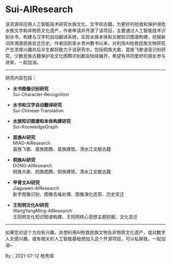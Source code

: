 # Sui-AIResearch
该资源将应用人工智能技术研究水族文化、文字和古籍。为更好的抢救和保护濒危水族文字和非物质文化遗产，作者申请并开源了该项目，主要通过人工智能技术识别水书，构建与汉字的自动翻译系统，实现水族本体和文献知识图谱构建，挖掘新词并溯源民族变迁历史。作者回到家乡贵州教书以来，对利用AI抢救民族文物研究产生浓厚兴趣并后半生都将致力于该研究中，包括侗族大歌、苗族飞歌语音识别研究，少数民族古籍保护及文化图腾识别都会陆续展开，希望有共同爱好的朋友参与进来，一起加油。

---

研究内容包括：<br />

- **水书图像识别研究** <br />
Sui-Character-Recognition <br />

- **水书和汉字自动翻译研究** <br />
Sui-Chinese-Translation <br />

- **水族知识图谱和本体构建研究** <br />
Sui-KnowledgeGraph <br />

- **苗族AI研究** <br />
MIAO-AIResearch <br />
苗族飞歌、苗族图腾、苗族建筑、清水江文献古籍 <br />

- **侗族AI研究** <br />
DONG-AIResearch <br />
侗族大歌、侗族图腾、侗族建筑、清水江文献古籍 <br />

- **甲骨文AI研究** <br />
Jiaguwen-AIResearch <br />
新字图像识别、图像去噪处理、图像演化还原、历史变迁 <br />

- **王阳明文化AI研究** <br />
WangYangMing-AIResearch <br />
王阳明文化知识图谱构建、王阳明核心思想主题挖掘、文化变迁 <br />

---

如果您对这个方向有兴趣，并想利用AI抢救民族文物及非物质文化遗产，或对数字人文感兴趣，或有相关的人工智能基础想加入这个开源项目，可以私聊我，一起加油~

By：2021-07-12 杨秀璋

